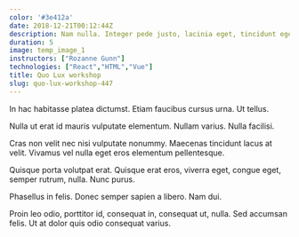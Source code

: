 ```yaml
---
color: '#3e412a'
date: 2018-12-21T00:12:44Z
description: Nam nulla. Integer pede justo, lacinia eget, tincidunt eget, tempus vel, pede.
duration: 5
image: temp_image_1
instructors: ["Rozanne Gunn"]
technologies: ["React","HTML","Vue"]
title: Quo Lux workshop
slug: quo-lux-workshop-447
---
```

In hac habitasse platea dictumst. Etiam faucibus cursus urna. Ut tellus.

Nulla ut erat id mauris vulputate elementum. Nullam varius. Nulla facilisi.

Cras non velit nec nisi vulputate nonummy. Maecenas tincidunt lacus at velit. Vivamus vel nulla eget eros elementum pellentesque.

Quisque porta volutpat erat. Quisque erat eros, viverra eget, congue eget, semper rutrum, nulla. Nunc purus.

Phasellus in felis. Donec semper sapien a libero. Nam dui.

Proin leo odio, porttitor id, consequat in, consequat ut, nulla. Sed accumsan felis. Ut at dolor quis odio consequat varius.
